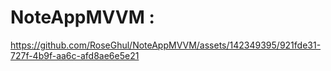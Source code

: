 # NoteAppMVVM :

https://github.com/RoseGhul/NoteAppMVVM/assets/142349395/921fde31-727f-4b9f-aa6c-afd8ae6e5e21

